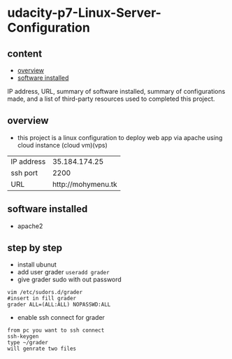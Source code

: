 # udacity-p7-Linux-Server-Configuration

## content
- [overview](#overview)
- [software installed](#software)

IP address, URL, summary of software installed, summary of configurations made, and a list of third-party resources used to completed this project.


## overview

- this project is a linux configuration to deploy web app via apache using cloud instance (cloud vm)(vps)
<table>
 <tr>
 <td>IP address</dt>
 <td>35.184.174.25</td>
 </tr>
  <tr>
 <td>ssh port</dt>
 <td>2200</td>
 </tr>
 <tr>
 <td>URL</dt>
 <td>http://mohymenu.tk</td>
 </tr>
 </table>
 
 ## software installed 
 
 
- apache2 

## step by step
- install ubunut 
- add user grader  ``` useradd grader ```
- give grader sudo with out password 
```
vim /etc/sudors.d/grader 
#insert in fill grader 
grader ALL=(ALL:ALL) NOPASSWD:ALL
```
- enable ssh connect for grader

```
from pc you want to ssh connect 
ssh-keygen
type ~/grader
will genrate two files

 
